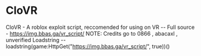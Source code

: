 # CloVR
CloVR - A roblox exploit script, reccomended for using on VR
-- Full source - https://img.bbas.ga/vr_script/
NOTE: Credits go to 0866 , abacaxl , unverified
Loadstring -- loadstring(game:HttpGet("https://img.bbas.ga/vr_script/", true))()
